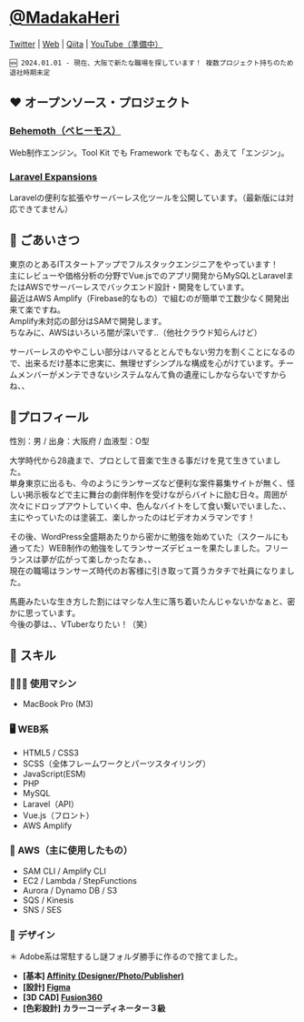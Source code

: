 # [@MadakaHeri](https://twitter.com/MadakaHeri)

[Twitter](https://twitter.com/MadakaHeri)
| [Web](https://madakaheri.github.io)
| [Qiita](https://qiita.com/MadakaHeri)
| [YouTube（準備中）](https://www.youtube.com/channel/UCdYdqeVNy9D1ZDWrE6Z6uMA)  

```
🆕 2024.01.01 - 現在、大阪で新たな職場を探しています！ 複数プロジェクト持ちのため退社時期未定
```

## ❤️ オープンソース・プロジェクト

### [Behemoth（ベヒーモス）](https://github.com/behemothjs)
Web制作エンジン。Tool Kit でも Framework でもなく、あえて「エンジン」。

### [Laravel Expansions](https://github.com/laravel-expansions)
Laravelの便利な拡張やサーバーレス化ツールを公開しています。（最新版には対応できてません）


## 📣 ごあいさつ

東京のとあるITスタートアップでフルスタックエンジニアをやっています！  
主にレビューや価格分析の分野でVue.jsでのアプリ開発からMySQLとLaravelまたはAWSでサーバーレスでバックエンド設計・開発をしています。  
最近はAWS Amplify（Firebase的なもの）で組むのが簡単で工数少なく開発出来て楽ですね。  
Amplify未対応の部分はSAMで開発します。  
ちなみに、AWSはいろいろ闇が深いです..（他社クラウド知らんけど）  

サーバーレスのややこしい部分はハマるととんでもない労力を割くことになるので、出来るだけ基本に忠実に、無理せずシンプルな構成を心がけています。チームメンバーがメンテできないシステムなんて負の遺産にしかならないですからね、、


## 👀プロフィール

性別：男 / 出身：大阪府 / 血液型：O型

大学時代から28歳まで、プロとして音楽で生きる事だけを見て生きていました。  
単身東京に出るも、今のようにランサーズなど便利な案件募集サイトが無く、怪しい掲示板などで主に舞台の劇伴制作を受けながらバイトに励む日々。周囲が次々にドロップアウトしていく中、色んなバイトをして食い繋いでいました、、  
主にやっていたのは塗装工、楽しかったのはビデオカメラマンです！  

その後、WordPress全盛期あたりから密かに勉強を始めていた（スクールにも通ってた）WEB制作の勉強をしてランサーズデビューを果たしました。フリーランスは夢が広がって楽しかったなぁ、、  
現在の職場はランサーズ時代のお客様に引き取って貰うカタチで社員になりました。  

馬鹿みたいな生き方した割にはマシな人生に落ち着いたんじゃないかなぁと、密かに思っています。  
今後の夢は、、VTuberなりたい！（笑）

## 🌱 スキル

### 🧑🏻‍💻 使用マシン
- MacBook Pro (M3)

### 🖥 WEB系
- HTML5 / CSS3
- SCSS（全体フレームワークとパーツスタイリング）
- JavaScript(ESM)
- PHP
- MySQL
- Laravel（API）
- Vue.js（フロント）
- AWS Amplify

### 🦄 AWS（主に使用したもの）
- SAM CLI / Amplify CLI
- EC2 / Lambda / StepFunctions
- Aurora / Dynamo DB / S3
- SQS / Kinesis
- SNS /  SES

### 🎨 デザイン
＊ Adobe系は常駐するし謎フォルダ勝手に作るので捨てました。
- **[基本] [Affinity (Designer/Photo/Publisher)](https://affinity.serif.com)**
- **[設計] [Figma](https://www.figma.com)**
- **[3D CAD] [Fusion360](https://www.autodesk.co.jp/products/fusion-360)**
- **[色彩設計] カラーコーディネーター３級**
